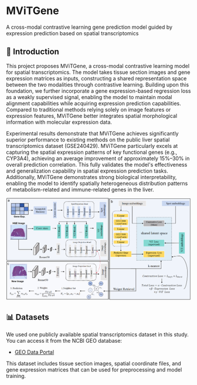 # MViTGene
A cross-modal contrastive learning gene prediction model guided by expression prediction based on spatial transcriptomics
## 🧬 Introduction

This project proposes MViTGene, a cross-modal contrastive learning model for spatial transcriptomics.  The model takes tissue section images and gene expression matrices as inputs, constructing a shared representation space between the two modalities through contrastive learning.  Building upon this foundation, we further incorporate a gene expression-based regression loss as a weakly supervised signal, enabling the model to maintain modal alignment capabilities while acquiring expression prediction capabilities.  Compared to traditional methods relying solely on image features or expression features, MViTGene better integrates spatial morphological information with molecular expression data.

Experimental results demonstrate that MViTGene achieves significantly superior performance to existing methods on the public liver spatial transcriptomics dataset (GSE240429). MViTGene particularly excels at capturing the spatial expression patterns of key functional genes (e.g., CYP3A4), achieving an average improvement of approximately 15%–30% in overall prediction correlation.  This fully validates the model's effectiveness and generalization capability in spatial expression prediction tasks.  Additionally, MViTGene demonstrates strong biological interpretability, enabling the model to identify spatially heterogeneous distribution patterns of metabolism-related and immune-related genes in the liver.

<img src="./MViTGene.png" width="900">

## 📊 Datasets

We used one publicly available spatial transcriptomics dataset in this study.  
You can access it from the NCBI GEO database:

- [GEO Data Portal](https://www.ncbi.nlm.nih.gov/geo/query/acc.cgi)

This dataset includes tissue section images, spatial coordinate files, and gene expression matrices that can be used for preprocessing and model training.

